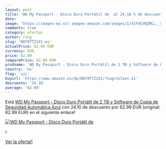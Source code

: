 ```yaml
---
layout: post
title: 'WD My Passport - Disco Duro Portátil de  al 24.10 % de descuento'
date: 
image: 'https://images-eu.ssl-images-amazon.com/images/I/41FdCVBZMCL._SL200_.jpg'
comments: true
category: ofertas
author: ring
slug: 'B079TTZ1X1-es'
actualPrice: 62.99 EUR
currency: EUR
price: 62.99
comparePrice: 82.99 EUR
prodname: 'WD My Passport - Disco Duro Portátil de 2 TB y Software de Copia de Seguridad Automática  Azul'
country: 'es'
flag: '🇪🇸'
buyurl: 'https://www.amazon.es/dp/B079TTZ1X1/?tag=tolees-21'
descuento: '24.10'
average: '62.99'
---
```


Está [WD My Passport - Disco Duro Portátil de 2 TB y Software de Copia de Seguridad Automática  Azul](https://www.amazon.es/dp/B079TTZ1X1/?tag=tolees-21) con 24.10 de descuento por 62.99 EUR (original: 82.99 EUR) en el siguiente enlace!

[![WD My Passport - Disco Duro Portátil de ](https://images-eu.ssl-images-amazon.com/images/I/41FdCVBZMCL._SL200_.jpg)](https://www.amazon.es/dp/B079TTZ1X1/?tag=tolees-21)

ℹ️:


[Ver la oferta!!](https://www.amazon.es/dp/B079TTZ1X1/?tag=tolees-21)
